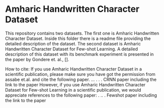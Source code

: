 # Amharic Handwritten Character Dataset
This repository contains two datasets. The first one is Amharic Handwritten Character Dataset. Inside this folder there is a readme file providing the detailed description of the dataset. The second dataset is Amharic Handwritten Character Dataset for Few-shot Learning. A detailed description of this dataset with its benchmark experiment is presented in the paper by Gondere et. al., [].

How to cite:
If you use Amharic Handwritten Character Dataset in a scientific publication, please make sure you have got the permission from assabe et.al. and cite the following paper. 
… . . . CRNN paper including the link to the paper 
However, if you use Amharic Handwritten Character Dataset for Few-shot Learning in a scientific publication, we would appreciate references to the following paper:
. .. . Fewshot paper including the link to the paper 

